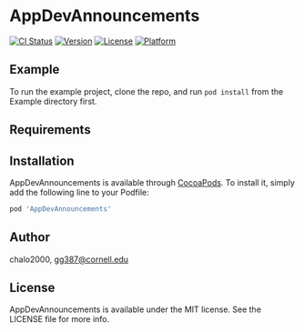 # AppDevAnnouncements

[![CI Status](https://img.shields.io/travis/chalo2000/AppDevAnnouncements.svg?style=flat)](https://travis-ci.org/chalo2000/AppDevAnnouncements)
[![Version](https://img.shields.io/cocoapods/v/AppDevAnnouncements.svg?style=flat)](https://cocoapods.org/pods/AppDevAnnouncements)
[![License](https://img.shields.io/cocoapods/l/AppDevAnnouncements.svg?style=flat)](https://cocoapods.org/pods/AppDevAnnouncements)
[![Platform](https://img.shields.io/cocoapods/p/AppDevAnnouncements.svg?style=flat)](https://cocoapods.org/pods/AppDevAnnouncements)

## Example

To run the example project, clone the repo, and run `pod install` from the Example directory first.

## Requirements

## Installation

AppDevAnnouncements is available through [CocoaPods](https://cocoapods.org). To install
it, simply add the following line to your Podfile:

```ruby
pod 'AppDevAnnouncements'
```

## Author

chalo2000, gg387@cornell.edu

## License

AppDevAnnouncements is available under the MIT license. See the LICENSE file for more info.
